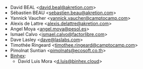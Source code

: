 - David BEAL \<<david.beal@akretion.com>\>
- Sébastien BEAU \<<sebastien.beau@akretion.com>\>
- Yannick Vaucher \<<yannick.vaucher@camptocamp.com>\>
- Alexis de Lattre \<<alexis.delattre@akretion.com>\>
- Angel Moya \<<angel.moya@pesol.es>\>
- Ismael Calvo \<<ismael.calvo@factorlibre.com>\>
- Dave Lasley \<<dave@laslabs.com>\>
- Timothée Ringeard \<<timothee.ringeard@camptocamp.com>\>
- Pimolnat Suntian \<<pimolnats@ecosoft.co.th>\>
- [Binhex](https://binhex.cloud//com):
  - David Luis Mora \<<d.luis@binhex.cloud>\>
